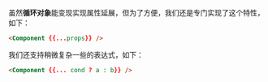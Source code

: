 虽然**循环对象**能变现实现属性延展，但为了方便，我们还是专门实现了这个特性，如下：



```html
<Component {{...props}} />
```

我们还支持稍微复杂一些的表达式，如下：

```html
<Component {{... cond ? a : b}} />
```
